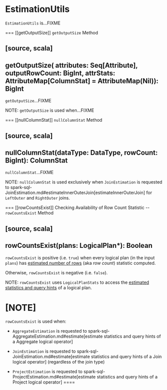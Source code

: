 # EstimationUtils

`EstimationUtils` is...FIXME

=== [[getOutputSize]] `getOutputSize` Method

[source, scala]
----
getOutputSize(
  attributes: Seq[Attribute],
  outputRowCount: BigInt,
  attrStats: AttributeMap[ColumnStat] = AttributeMap(Nil)): BigInt
----

`getOutputSize`...FIXME

NOTE: `getOutputSize` is used when...FIXME

=== [[nullColumnStat]] `nullColumnStat` Method

[source, scala]
----
nullColumnStat(dataType: DataType, rowCount: BigInt): ColumnStat
----

`nullColumnStat`...FIXME

NOTE: `nullColumnStat` is used exclusively when `JoinEstimation` is requested to spark-sql-JoinEstimation.md#estimateInnerOuterJoin[estimateInnerOuterJoin] for `LeftOuter` and `RightOuter` joins.

=== [[rowCountsExist]] Checking Availability of Row Count Statistic -- `rowCountsExist` Method

[source, scala]
----
rowCountsExist(plans: LogicalPlan*): Boolean
----

`rowCountsExist` is positive (i.e. `true`) when every logical plan (in the input `plans`) has [estimated number of rows](logical-operators/Statistics.md#rowCount) (aka _row count_) statistic computed.

Otherwise, `rowCountsExist` is negative (i.e. `false`).

NOTE: `rowCountsExist` uses `LogicalPlanStats` to access the [estimated statistics and query hints](logical-operators/LogicalPlanStats.md#stats) of a logical plan.

[NOTE]
====
`rowCountsExist` is used when:

* `AggregateEstimation` is requested to spark-sql-AggregateEstimation.md#estimate[estimate statistics and query hints of a Aggregate logical operator]

* `JoinEstimation` is requested to spark-sql-JoinEstimation.md#estimate[estimate statistics and query hints of a Join logical operator] (regardless of the join type)

* `ProjectEstimation` is requested to spark-sql-ProjectEstimation.md#estimate[estimate statistics and query hints of a Project logical operator]
====

